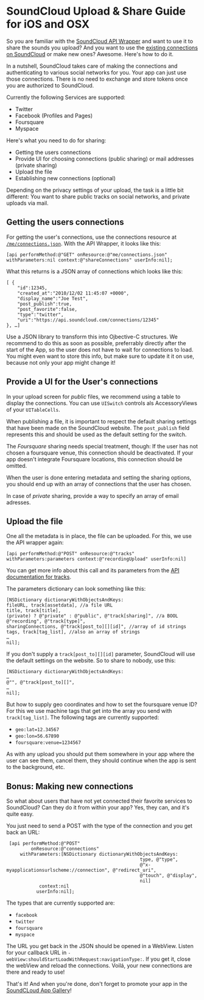 SoundCloud Upload & Share Guide for iOS and OSX
===============================================

So you are familiar with the [SoundCloud API Wrapper](https://github.com/soundcloud/cocoa-api-wrapper) and want to use it to share the sounds you upload? And you want to use the [existing connections on SoundCloud](http://soundcloud.com/settings/connections) or make new ones? Awesome. Here's how to do it.

In a nutshell, SoundCloud takes care of making the connections and authenticating to various social networks for you. Your app can just use those connections. There is no need to exchange and store tokens once you are authorized to SoundCloud. 

Currently the following Services are supported:

- Twitter
- Facebook (Profiles and Pages)
- Foursquare
- Myspace

Here's what you need to do for sharing:

- Getting the users connections
- Provide UI for choosing connections (public sharing) or mail addresses (private sharing)
- Upload the file
- Establishing new connections (optional)

Depending on the privacy settings of your upload, the task is a little bit different: You want to share public tracks on social networks, and private uploads via mail.

Getting the users connections
-----------------------------

For getting the user's connections, use the connections resource at [`/me/connections.json`](https://github.com/soundcloud/api/wiki/10.7-Resources%3A-connections). With the API Wrapper, it looks like this:

	[api performMethod:@"GET" onResource:@"me/connections.json" withParameters:nil context:@"shareConnections" userInfo:nil];

What this returns is a JSON array of connections which looks like this:

	[ {
		"id":12345,
		"created_at":"2010/12/02 11:45:07 +0000",
		"display_name":"Joe Test",
		"post_publish":true,
		"post_favorite":false,
		"type":"twitter",
		"uri":"https://api.soundcloud.com/connections/12345"
	}, …]

Use a JSON library to transform this into Ojbective-C structures. We recommend to do this as soon as possible, preferrably directly after the start of the App, so the user does not have to wait for connections to load. You might even want to store this info, but make sure to update it it on use, because not only your app might change it!

Provide a UI for the User's connections
---------------------------------------

In your upload screen for *public* files, we recommend using a table to display the connections. You can use `UISwitch` controls als AccessoryViews of your `UITableCells`.

When publishing a file, it is important to respect the default sharing settings that have been made on the SoundCloud website. The `post_publish` field represents this and should be used as the default setting for the switch.

The *Foursquare* sharing needs special treatment, though: If the user has not chosen a foursquare venue, this connection should be deactivated. If your app doesn't integrate Foursquare locations, this connection should be omitted.

When the user is done entering metadata and setting the sharing options, you should end up with an array of connections that the user has chosen.

In case of *private* sharing, provide a way to specify an array of email adresses.

Upload the file
---------------

One all the metadata is in place, the file can be uploaded. For this, we use the API wrapper again:

	[api performMethod:@"POST" onResource:@"tracks" withParameters:parameters context:@"recordingUpload" userInfo:nil]

You can get more info about this call and its parameters from the [API documentation for tracks](https://github.com/soundcloud/api/wiki/10.2-Resources%3A-tracks-continued).

The parameters dictionary can look something like this:

	[NSDictionary dictionaryWithObjectsAndKeys:
	fileURL, track[assetdata], //a file URL
	title, track[title],
	(private) ? @"private" : @"public", @"track[sharing]", //a BOOL
	@"recording", @"track[type]",
	sharingConnections, @"track[post_to][][id]", //array of id strings
	tags, track[tag_list], //also an array of strings
	…
	nil];

If you don't supply a `track[post_to][][id]` parameter, SoundCloud will use the default settings on the website. So to share to nobody, use this:

	[NSDictionary dictionaryWithObjectsAndKeys:
	…
	@"", @"track[post_to][]",
	…
	nil];

But how to supply geo coordinates and how to set the foursquare venue ID? For this we use machine tags that get into the array you send with `track[tag_list]`. The following tags are currently supported:

- `geo:lat=12.34567`
- `geo:lon=56.67890`
- `foursquare:venue=1234567`

As with any upload you should put them somewhere in your app where the user can see them, cancel them, they should continue when the app is sent to the background, etc.

Bonus: Making new connections
-----------------------------

So what about users that have not yet connected their favorite services to SoundCloud? Can they do it from within your app? Yes, they can, and it's quite easy.

You just need to send a POST with the type of the connection and you get back an URL:

	 [api performMethod:@"POST"
	         onResource:@"connections"
	     withParameters:[NSDictionary dictionaryWithObjectsAndKeys:
	                                                 type, @"type",
	                                                 @"x-myapplicationsurlscheme://connection", @"redirect_uri",
	                                                 @"touch", @"display",
	                                                 nil]
	            context:nil
	           userInfo:nil];

The types that are currently supported are:

- `facebook`
- `twitter`
- `foursquare`
- `myspace`

The URL you get back in the JSON should be opened in a WebView. Listen for your callback URL in `-webView:shouldStartLoadWithRequest:navigationType:`. If you get it, close the webView and reload the connections. Voilá, your new connections are there and ready to use!

That's it! And when you're done, don't forget to promote your app in the [SoundCLoud App Gallery](http://soundcloud.com/apps)!